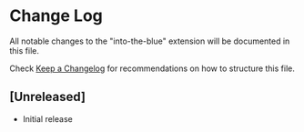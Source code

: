 # Change Log

All notable changes to the "into-the-blue" extension will be documented in this file.

Check [Keep a Changelog](http://keepachangelog.com/) for recommendations on how to structure this file.

## [Unreleased]

- Initial release
